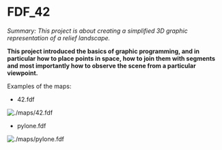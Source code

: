 # FDF_42
*Summary: This project is about creating a simplified 3D graphic representation of a relief landscape.*

**This project introduced the basics of graphic programming, and in particular how to place points in space, how to join them with segments and most importantly how to observe the scene from a particular viewpoint.**

Examples of the maps:

* 42.fdf

![./maps/42.fdf](https://pp.userapi.com/c850616/v850616032/59776/aDqyt3Atf2s.jpg)

* pylone.fdf

![./maps/pylone.fdf](https://pp.userapi.com/c850616/v850616032/5978a/Xkj2nnysU5U.jpg)


